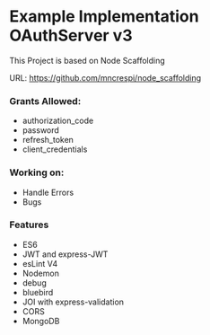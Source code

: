 # Example Implementation OAuthServer v3

This Project is based on Node Scaffolding

URL: https://github.com/mncrespi/node_scaffolding 

### Grants Allowed: 
- authorization_code
- password
- refresh_token
- client_credentials 

### Working on:
- Handle Errors
- Bugs

### Features

- ES6
- JWT and express-JWT
- esLint V4
- Nodemon
- debug
- bluebird
- JOI with express-validation
- CORS
- MongoDB

